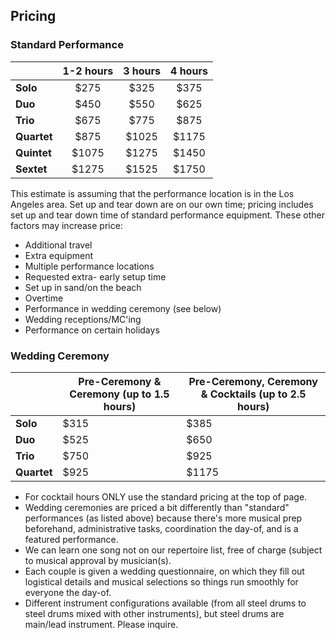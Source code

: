 ## Pricing

### Standard Performance

||1-2 hours|3 hours|4 hours| 
|----|:----:|:----:|:----:| 
|__Solo__|$275|$325|$375|
|__Duo__|$450|$550|$625|
|__Trio__|$675|$775|$875|
|__Quartet__|$875|$1025|$1175|
|__Quintet__|$1075|$1275|$1450|
|__Sextet__|$1275|$1525|$1750|

This estimate is assuming that the performance location is in the Los Angeles area. Set up and tear down are on our own time; pricing includes set up and tear down time of standard performance equipment.
These other factors may increase price:

* Additional travel
* Extra equipment
* Multiple performance locations
* Requested extra- early setup time
* Set up in sand/on the beach
* Overtime
* Performance in wedding ceremony (see below)
* Wedding receptions/MC'ing
* Performance on certain holidays

### Wedding Ceremony

||Pre-Ceremony & Ceremony (up to 1.5 hours)|Pre-Ceremony, Ceremony & Cocktails (up to 2.5 hours)|
|---|---|---|
|__Solo__|$315|$385|
|__Duo__|$525|$650|
|__Trio__|$750|$925|
|__Quartet__|$925|$1175|

* For cocktail hours ONLY use the standard pricing at
the top of page.
* Wedding ceremonies are priced a bit differently than "standard" performances (as listed above) because there's more musical prep beforehand, administrative tasks, coordination the day-of, and is a featured
performance. 
* We can learn one song not on our repertoire list, free of charge (subject to musical approval by musician(s). 
* Each couple is given a wedding questionnaire, on which they fill out logistical details and musical selections so things run smoothly for everyone the day-of. 
* Different instrument configurations available (from all steel drums to steel drums mixed with other instruments), but steel drums are main/lead instrument. Please inquire.



